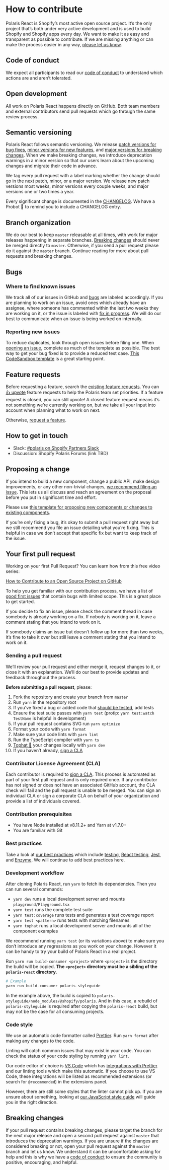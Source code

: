# How to contribute

Polaris React is Shopify’s most active open source project. It’s the only project that’s both under very active development and is used to build Shopify and Shopify apps every day. We want to make it as easy and transparent as possible to contribute. If we are missing anything or can make the process easier in any way, [please let us know](mailto:polaris@shopify.com).

## Code of conduct

We expect all participants to read our [code of conduct](https://github.com/Shopify/polaris-react/blob/master/.github/CODE_OF_CONDUCT.md) to understand which actions are and aren’t tolerated.

## Open development

All work on Polaris React happens directly on GitHub. Both team members and external contributors send pull requests which go through the same review process.

## Semantic versioning

Polaris React follows semantic versioning. We release [patch versions for bug fixes](https://github.com/Shopify/polaris-react/blob/master/documentation/Versioning%20and%20changelog.md#patch), [minor versions for new features](https://github.com/Shopify/polaris-react/blob/master/documentation/Versioning%20and%20changelog.md#minor), and [major versions for breaking changes](https://github.com/Shopify/polaris-react/blob/master/documentation/Versioning%20and%20changelog.md#major). When we make breaking changes, we introduce deprecation warnings in a minor version so that our users learn about the upcoming changes and migrate their code in advance.

We tag every pull request with a label marking whether the change should go in the next patch, minor, or a major version. We release new patch versions most weeks, minor versions every couple weeks, and major versions one or two times a year.

Every significant change is documented in the [CHANGELOG](https://github.com/Shopify/polaris-react/blob/master/CHANGELOG.md). We have a Probot 🤖 to remind you to include a CHANGELOG entry.

## Branch organization

We do our best to keep `master` releasable at all times, with work for major releases happening in separate branches. [Breaking changes](https://github.com/Shopify/polaris-react/blob/master/documentation/Versioning%20and%20changelog.md#major) should never be merged directly to `master`. Otherwise, if you send a pull request please do it against the `master` branch. Continue reading for more about pull requests and breaking changes.

## Bugs

### Where to find known issues

We track all of our issues in GitHub and [bugs](https://github.com/Shopify/polaris-react/labels/Bug) are labeled accordingly. If you are planning to work on an issue, avoid ones which already have an assignee, where someone has commented within the last two weeks they are working on it, or the issue is labeled with [fix in progress](https://github.com/Shopify/polaris-react/labels/fix%20in%20progress). We will do our best to communicate when an issue is being worked on internally.

### Reporting new issues

To reduce duplicates, look through open issues before filing one. When [opening an issue](https://github.com/Shopify/polaris-react/issues/new?template=ISSUE.md), complete as much of the template as possible. The best way to get your bug fixed is to provide a reduced test case. [This CodeSandbox template](https://codesandbox.io/s/q82mlq0m26) is a great starting point.

## Feature requests

Before requesting a feature, search the [existing feature requests](https://github.com/Shopify/polaris-react/issues?utf8=%E2%9C%93&q=is%3Aissue+label%3A%22feature+request%22+sort%3Areactions-%2B1-desc). You can [👍 upvote](https://help.github.com/articles/about-conversations-on-github/) feature requests to help the Polaris team set priorities. If a feature request is closed, you can still upvote! A closed feature request means it’s not something we’re currently working on, but we take all your input into account when planning what to work on next.

Otherwise, [request a feature](https://github.com/Shopify/polaris-react/issues/new?template=FEATURE_REQUEST.md).

## How to get in touch

- Slack: [#polaris on Shopify Partners Slack](https://shopifypartners.slack.com/messages/C8PTBMWNR/)
- Discussion: Shopify Polaris Forums (link TBD)

## Proposing a change

If you intend to build a new component, change a public API, make design improvements, or any other non-trivial changes, [we recommend filing an issue](https://github.com/Shopify/polaris-react/issues/new?template=FEATURE_REQUEST.md). This lets us all discuss and reach an agreement on the proposal before you put in significant time and effort.

Please use [this template for proposing new components or changes to existing components](https://github.com/Shopify/polaris-react/issues/new?template=NEW_COMPONENT.md).

If you’re only fixing a bug, it’s okay to submit a pull request right away but we still recommend you file an issue detailing what you’re fixing. This is helpful in case we don’t accept that specific fix but want to keep track of the issue.

## Your first pull request

Working on your first Pull Request? You can learn how from this free video series:

[How to Contribute to an Open Source Project on GitHub](https://egghead.io/series/how-to-contribute-to-an-open-source-project-on-github)

To help you get familiar with our contribution process, we have a list of [good first issues](https://github.com/Shopify/polaris-react/labels/good%20first%20issue) that contain bugs with limited scope. This is a great place to get started.

If you decide to fix an issue, please check the comment thread in case somebody is already working on a fix. If nobody is working on it, leave a comment stating that you intend to work on it.

If somebody claims an issue but doesn’t follow up for more than two weeks, it’s fine to take it over but still leave a comment stating that you intend to work on it.

### Sending a pull request

We’ll review your pull request and either merge it, request changes to it, or close it with an explanation. We’ll do our best to provide updates and feedback throughout the process.

**Before submitting a pull request**, please:

1. Fork the repository and create your branch from `master`
1. Run `yarn` in the repository root
1. If you’ve fixed a bug or added code that [should be tested](https://github.com/Shopify/web-foundation/blob/master/Best%20practices/Testing.md), add tests
1. Ensure the test suite passes with `yarn test` (protip: `yarn test:watch TestName` is helpful in development)
1. If your pull request contains SVG run `yarn optimize`
1. Format your code with `yarn format`
1. Make sure your code lints with `yarn lint`
1. Run the TypeScript compiler with `yarn ts`
1. [Tophat 🎩](https://github.com/Shopify/polaris-react/blob/master/documentation/Tophatting.md) your changes locally with `yarn dev`
1. If you haven’t already, [sign a CLA](https://cla.shopify.com/)

### Contributor License Agreement (CLA)

Each contributor is required to [sign a CLA](https://cla.shopify.com/). This process is automated as part of your first pull request and is only required once. If any contributor has not signed or does not have an associated GitHub account, the CLA check will fail and the pull request is unable to be merged. You can sign an individual CLA or sign a corporate CLA on behalf of your organization and provide a list of individuals covered.

### Contribution prerequisites

- You have Node installed at v8.11.2+ and Yarn at v1.7.0+
- You are familiar with Git

### Best practices

Take a look at [our best practices](https://github.com/Shopify/web-foundation/tree/master/Best%20practices) which include [testing](https://github.com/Shopify/web-foundation/blob/master/Best%20practices/Testing.md), [React testing](https://github.com/Shopify/web-foundation/blob/master/Best%20practices/React/Testing.md), [Jest](https://github.com/Shopify/web-foundation/blob/master/Best%20practices/Jest.md), and [Enzyme](https://github.com/Shopify/web-foundation/blob/master/Best%20practices/Enzyme.md). We will continue to add best practices here.

### Development workflow

After cloning Polaris React, run `yarn` to fetch its dependencies. Then you can run several commands:

- `yarn dev` runs a local development server and mounts `playground/Playground.tsx`
- `yarn test` runs the complete test suite
- `yarn test:coverage` runs tests and generates a test coverage report
- `yarn test <pattern>` runs tests with matching filenames
- `yarn tophat` runs a local development server and mounts all of the component examples

We recommend running `yarn test` (or its variations above) to make sure you don’t introduce any regressions as you work on your change. However it can be handy to try your build of Polaris React in a real project.

Run `yarn run build-consumer <project>` where `<project>` is the directory the build will be copied. **The `<project>` directory must be a sibling of the `polaris-react` directory**.

```sh
# Example
yarn run build-consumer polaris-styleguide
```

In the example above, the build is copied to `polaris-styleguide/node_modules/@shopify/polaris`. And in this case, a rebuild of `polaris-styleguide` is required after copying the `polaris-react` build, but may not be the case for all consuming projects.

### Code style

We use an automatic code formatter called [Prettier](https://prettier.io/). Run `yarn format` after making any changes to the code.

Linting will catch common issues that may exist in your code. You can check the status of your code styling by running `yarn lint`.

Our code editor of choice is [VS Code](https://code.visualstudio.com/) which has [integrations with Prettier](https://github.com/prettier/prettier-vscode) and our linting tools which make this automatic. If you choose to use VS Code, these integrations will be listed as recommended extensions (or search for `@recommended`) in the extensions panel.

However, there are still some styles that the linter cannot pick up. If you are unsure about something, looking at [our JavaScript style guide](https://github.com/Shopify/javascript) will guide you in the right direction.

## Breaking changes

If your pull request contains breaking changes, please target the branch for the next major release and open a second pull request against `master` that introduces the deprecation warnings. If you are unsure if the changes are considered breaking or not, open your pull request against the `master` branch and let us know. We understand it can be uncomfortable asking for help and this is why we have a [code of conduct](https://github.com/Shopify/polaris-react/blob/master/.github/CODE_OF_CONDUCT.md) to ensure the community is positive, encouraging, and helpful.
